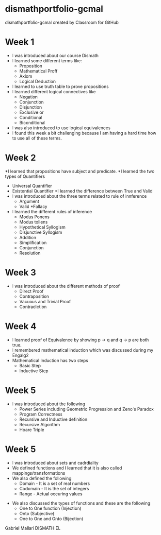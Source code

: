 # dismathportfolio-gcmal
dismathportfolio-gcmal created by Classroom for GitHub
# Week 1
* I was introduced about our course Dismath
* I learned some different terms like:
  * Proposition
  * Mathematical Proff
  * Axiom
  * Logical Deduction
* I learned to use truth table to prove propositions
* I learned different logical connectives like
  * Negation
  * Conjunction
  * Disjunction
  * Exclusive or
  * Conditional
  * Biconditional
* I was also introduced to use logical equivalences
* I found this week a bit challenging because I am having a hard time how to use all of these terms.

# Week 2
*I learned that propositions have subject and predicate.
*I learned the two types of Quantifiers
  * Universal Quantifier
  * Existential Quantifier
*I learned the difference between True and Valid
* I was introduced about the three terms related to rule of innference
  * Argument
  * Valid
  *Fallacy
* I learned the different rules of inference
  * Modus Ponens
  * Modus tollens
  * Hypothetical Syllogism
  * Disjunctive Syllogism
  * Addition
  * Simplification
  * Conjunction
  * Resolution

# Week 3
* I was introduced about the different methods of proof
  * Direct Proof
  * Contraposition
  * Vacuous and Trivial Proof
  * Contradiction
  
# Week 4
* I learned proof of Equivalence by showing p → q and q → p are both true.
* I remembered mathematical induction which was discussed during my Engalg2
* Mathematical Induction has two steps
  * Basic Step
  * Inductive Step
  
# Week 5
* I was introduced about the following
  * Power Series including Geometric Progression and Zeno's Paradox
  * Program Correctness
  * Recursive and Inductive definition
  * Recursive Algorithm
  * Hoare Triple
  
# Week 5
* I was introduced about sets and cadrdiality
* We defined functions and I learned that it is also called mappings/transformations
* We also defined the following
  * Domain - It is a set of real numbers
  * Codomain - It is the set of integers
  * Range - Actual occuring values
- We also discussed the types of functions and these are the following
  * One to One function (Injection)
  * Onto (Subjective)
  * One to One and Onto (Bijection)






Gabriel Mallari DISMATH EL




